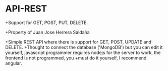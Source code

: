 # API-REST
+Support for GET, POST, PUT, DELETE.

+Property of Juan Jose Herrera Saldaña

+Simple REST API where there is support for GET, POST, UPDATE and DELETE.
+Thought to connect the database ('MongoDB') but you can edit it yourself, javascript programmer requires nodejs for the server to work, the frontend is not programmed, you +must do it yourself, I recommend angular.
